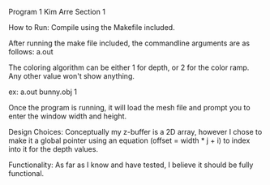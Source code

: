 
Program 1
Kim Arre
Section 1


How to Run:
   Compile using the Makefile included.

   After running the make file included, the commandline arguments are as follows:
   a.out <objFile> <coloringAlgorithm>
   
   The coloring algorithm can be either 1 for depth, or 2 for the color ramp.
   Any other value won't show anything.

   ex: a.out bunny.obj 1

   Once the program is running, it will load the mesh file and prompt you to
   enter the window width and height. 


Design Choices:
   Conceptually my z-buffer is a 2D array, however I chose to make it a global 
   pointer using an equation (offset = width * j + i) to index into it for the
   depth values.


Functionality:
   As far as I know and have tested, I believe it should be fully functional.

